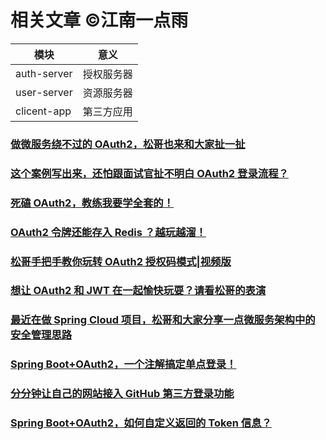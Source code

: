 # 相关文章 ©江南一点雨 

|  模块           | 意义     |
|  ----          | ----     |
| auth-server    | 授权服务器 |
| user-server    | 资源服务器 |
| clicent-app    | 第三方应用 |
### [做微服务绕不过的 OAuth2，松哥也来和大家扯一扯](https://mp.weixin.qq.com/s/AELXf1nmpWbYE3NINpLDRg)
### [这个案例写出来，还怕跟面试官扯不明白 OAuth2 登录流程？](https://mp.weixin.qq.com/s/GXMQI59U6uzmS-C0WQ5iUw)
### [死磕 OAuth2，教练我要学全套的！](https://mp.weixin.qq.com/s/33Oxu6YMjwco3WRE07_IiQ)
### [OAuth2 令牌还能存入 Redis ？越玩越溜！](https://mp.weixin.qq.com/s/cGopy8hDPtkn8Q7HUYabbA)
### [松哥手把手教你玩转 OAuth2 授权码模式|视频版](https://mp.weixin.qq.com/s/Zm-K7R1UGEaIKtwdnw6JuQ)
### [想让 OAuth2 和 JWT 在一起愉快玩耍？请看松哥的表演](https://mp.weixin.qq.com/s/xEIWTduDqQuGL7lfiP735w)
### [最近在做 Spring Cloud 项目，松哥和大家分享一点微服务架构中的安全管理思路](https://mp.weixin.qq.com/s/aOXsHSPowmR2zLkF41wPlQ)
### [Spring Boot+OAuth2，一个注解搞定单点登录！](https://mp.weixin.qq.com/s/EyAMTbKPqNNnEtZACIsMVw)
### [分分钟让自己的网站接入 GitHub 第三方登录功能](https://mp.weixin.qq.com/s/tq4Q306J3hJFEtGL1EpOBA)
### [Spring Boot+OAuth2，如何自定义返回的 Token 信息？](https://mp.weixin.qq.com/s/lnuAejqGqh_8W_-GHEq5gA)

